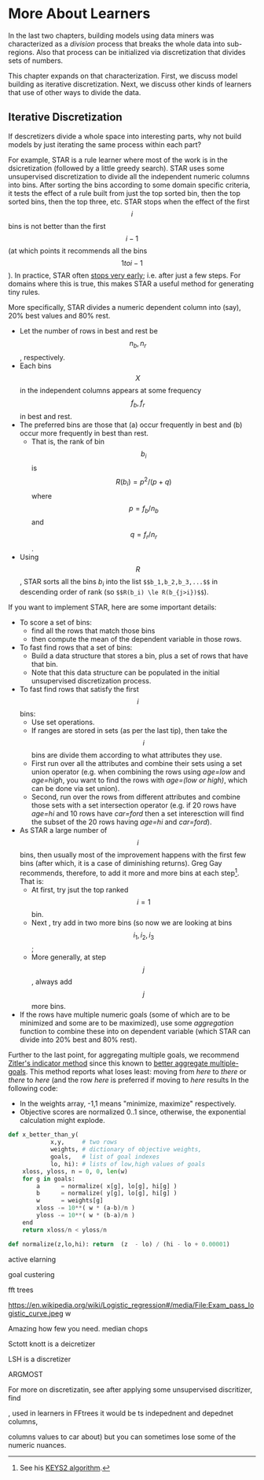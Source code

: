 # More About Learners

In the last two chapters, building models using data miners was characterized 
as
a _division_ process that breaks the whole data into sub-regions.
Also 
that process can be initialized via discretization that divides sets of numbers.

This chapter expands on that characterization. First, we discuss model building
as iterative  discretization. Next, we discuss other kinds of learners that use
of other ways to divide the data.

## Iterative Discretization

If descretizers  divide a whole space into interesting parts, why not build
models by just iterating  the same process within each part?

For example, STAR is a rule learner where most of the work is in the dsicretization
(followed by a little greedy search).
STAR
uses some unsupervised discretization to divide all the independent numeric columns into bins.
After  sorting the bins according to some domain specific criteria, it tests
the effect of a rule built from just the top sorted bin, then the top sorted bins, then the top
three,  etc.
STAR stops when the effect of the first $$i$$ bins is not better than the first $$i-1$$
(at which points it recommends all the bins 
$$1 to i-1$$).
In practice, STAR often [stops very early](REFS#menzies-2007); i.e. after  just  a few steps.
For domains where this is true, this makes STAR a useful method for generating tiny rules.

More specifically, STAR divides a numeric dependent column into (say), 20\% best values and 80\% rest. 

- Let the number of rows in best and rest be $$n_b,n_r$$, respectively.
- Each bins $$X$$ in the independent columns appears at some frequency $$f_b,f_r$$ in best and rest.
- The preferred bins are those that (a) occur frequently in best and (b) occur more frequently in
  best than rest. 
     - That is, the rank of bin $$b_i$$ is $$R(b_i)=p^2/(p+q)$$ where $$p=f_b/n_b$$ and $$q=f_r/n_r$$.
- Using $$R$$, STAR sorts all the bins $b_i$ into the list
  `$$b_1,b_2,b_3,...$$` in descending order of rank (so  `$$R(b_i) \le R(b_{j>i})$$`).


If you want to implement STAR, here are some important details:

- To score a set of bins:
     - find all the rows that match those bins
     -  then compute the mean of the dependent variable in those rows.
- To fast find rows that a set of bins:
     -  Build a data structure that stores a bin, plus a set of rows that have that bin.
     - Note that this data structure can be populated in the initial unsupervised discretization process.
- To fast find rows that satisfy the first $$i$$ bins:
     - Use set operations.
     - If ranges are stored in sets (as per the last tip), then  take the $$i$$ bins are divide them
       according to what attributes they use.
     - First run over all the attributes and combine their sets using a set union operator
       (e.g.  when combining the rows using _age=low_ and _age=high_, you want to find the rows
       with  _age=(low or high)_, which can be done via set union).
     - Second,  run over the rows from different attributes and combine those sets with a set intersection operator
       (e.g. if 20 rows have _age=hi_ and 10 rows have _car=ford_ then a set interesction will find the
        subset of the 20 rows having _age=hi_ and _car=ford_).
- As STAR a large number of $$i$$ bins, then usually most of the improvement happens with the first few bins
  (after which, it is a case of diminishing returns). Greg Gay recommends, therefore, to add it more and more
  bins at each step[^keys2]. That is:
     - At first, try jsut the top ranked $$i=1$$ bin.
     - Next , try add in two more bins (so now we are looking at bins $$i_1,i_2,i_3$$;
     - More generally,  at step $$j$$, always add $$j$$ more bins.
- If the rows have multiple numeric goals (some of which are to be minimized and some are to be maximized),
  use some _aggregation_ function to combine these into on dependent variable (which STAR can divide
   into 20\% best and 80% rest). 

[^keys2]: See his [KEYS2 algorithm](http://citeseerx.ist.psu.edu/viewdoc/download?doi=10.1.1.650.3238&rep=rep1&type=pdf).

Further to the last point, for aggregating multiple goals, we recommend
[Zitler's indicator method](REFS:zitler-2004)
since this known to [better aggregate  multiple-goals](REFS:sayyad-2013).
This method reports what loses least: moving from _here_ to _there_
or _there_ to _here_
(and the row _here_  is preferred if moving to _here_ results
In the following code:

- In the weights array,  -1,1 means "minimize, maximize" respectively.
- Objective scores are normalized 0..1 since, otherwise,
the exponential calculation might explode.

```python
def x_better_than_y( 
            x,y,     # two rows
            weights, # dictionary of objective weights,
            goals,   # list of goal indexes
            lo, hi): # lists of low,high values of goals  
    xloss, yloss, n = 0, 0, len(w)
    for g in goals:
        a      = normalize( x[g], lo[g], hi[g] ) 
        b      = normalize( y[g], lo[g], hi[g] )
        w      = weights[g]
        xloss -= 10**( w * (a-b)/n )
        yloss -= 10**( w * (b-a)/n )
    end
    return xloss/n < yloss/n

def normalize(z,lo,hi): return  (z  - lo) / (hi - lo + 0.00001)  
```









active elarning

goal custering

fft trees

https://en.wikipedia.org/wiki/Logistic_regression#/media/File:Exam_pass_logistic_curve.jpeg
w

Amazing how few you need. median chops

Sctott knott is a deicretizer

LSH is a discretizer

ARGMOST


For more on discretizatin, see after
applying some unsupervised discritizer, find 

, used in learners in FFtrees
 it would
be ts indepednent and depednet columns,
 
 columns
values to car about) but you can sometimes lose some of the numeric nuances.



